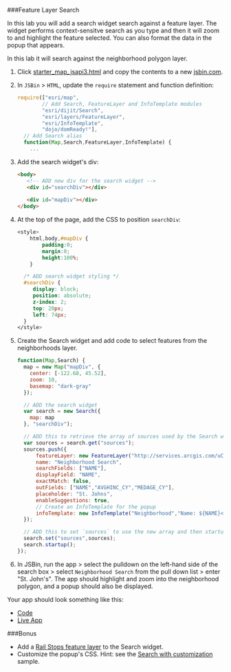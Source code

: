 ###Feature Layer Search

In this lab you will add a search widget search against a feature layer. The widget performs context-sensitve search as you type and then it will zoom to and highlight the feature selected. You can also format the data in the popup that appears. 

In this lab it will search against the neighborhood polygon layer.

1. Click [starter_map_jsapi3.html](src/starter_map_jsapi3.html) and copy the contents to a new [jsbin.com](http://jsbin.com).

2. In `JSBin` > `HTML`, update the `require` statement and function definition:

    ```javascript
    require(["esri/map",
            // Add Search, FeatureLayer and InfoTemplate modules
            "esri/dijit/Search",
            "esri/layers/FeatureLayer",
            "esri/InfoTemplate",
            "dojo/domReady!"],
      // Add Search alias
      function(Map,Search,FeatureLayer,InfoTemplate) {
        ... 
    ```

3. Add the search widget's div:
 
    ```html
    <body>
       <!-- ADD new div for the search widget -->
       <div id="searchDiv"></div>
       
       <div id="mapDiv"></div>
    </body>
    ``` 

4. At the top of the page, add the CSS to position `searchDiv`:

    ```CSS
    <style>
        html,body,#mapDiv {
            padding:0;
            margin:0;
            height:100%;
        }

      /* ADD search widget styling */ 
      #searchDiv {
         display: block;
         position: absolute;
         z-index: 2;
         top: 20px;
         left: 74px;
      }
    </style>
    ```

5. Create the Search widget and add code to select features from the neighborhoods layer.


    ```javascript
    function(Map,Search) {
      map = new Map("mapDiv", {
        center: [-122.68, 45.52],
        zoom: 10,
        basemap: "dark-gray"
      });

      // ADD the search widget 
      var search = new Search({
        map: map
      }, "searchDiv");
 
      // ADD this to retrieve the array of sources used by the Search widget and create a new source that searches against the neighborhood feature layer. "Sources" determines what is searchable within the search box. 
      var sources = search.get("sources");
      sources.push({
          featureLayer: new FeatureLayer("http://services.arcgis.com/uCXeTVveQzP4IIcx/arcgis/rest/services/PDX_Neighborhoods_Styled/FeatureServer/0"),
          name: "Neighborhood Search",
          searchFields: ["NAME"],
          displayField: "NAME",
          exactMatch: false,
          outFields: ["NAME","AVGHINC_CY","MEDAGE_CY"],
          placeholder: "St. Johns",
          enableSuggestions: true,
          // Create an InfoTemplate for the popup
          infoTemplate: new InfoTemplate("Neighborhood","Name: ${NAME}</br>Avg. Household Income $ ${AVGHINC_CY}</br>Median Age: ${MEDAGE_CY}")
      });

      // ADD this to set `sources` to use the new array and then startup the Search widget.
      search.set("sources",sources);
      search.startup();
    });
    ```
       
6. In JSBin, run the app > select the pulldown on the left-hand side of the search box > select `Neighborhood Search` from the pull down list > enter "St. John's".
The app should highlight and zoom into the neighborhood polygon, and a popup should also be displayed.

Your app should look something like this:
* [Code](src/neighborhood_search_jsapi.html)
* [Live App](http://esri.github.io/geodev-hackerlabs/develop/src/neighborhood_search_jsapi.html)

###Bonus
* Add a [Rail Stops feature layer](http://services.arcgis.com/uCXeTVveQzP4IIcx/arcgis/rest/services/PDX_Rail_Stops_Styled/FeatureServer/0) to the Search widget.
* Customize the popup's CSS. Hint: see the [Search with customization](https://developers.arcgis.com/javascript/jssamples/search_customized.html) sample.